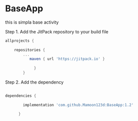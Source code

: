 # BaseApp
this is simpla base activity

Step 1. Add the JitPack repository to your build file

```gradle
allprojects {
		
	repositories {
		...
	       maven { url 'https://jitpack.io' }
	       
		     }
	    }
  ```
  
Step 2. Add the dependency
```gradle
  
dependencies {
	      
        implementation 'com.github.Mamoon123d:BaseApp:1.2'
	  
	  }
	

